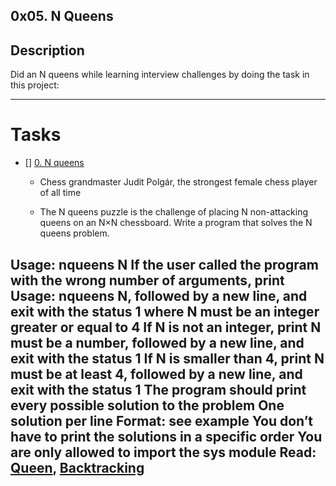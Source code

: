 ## 0x05. N Queens

## Description

Did an N queens while learning interview challenges by doing the task in this project:

---

# Tasks
+ [] [0. N queens](./0-nqueens.py)


  + Chess grandmaster Judit Polgár, the strongest female chess player of all time

  + The N queens puzzle is the challenge of placing N non-attacking queens on an N×N chessboard. Write a program that solves the N queens problem.

Usage: nqueens N
If the user called the program with the wrong number of arguments, print Usage: nqueens N, followed by a new line, and exit with the status 1
where N must be an integer greater or equal to 4
If N is not an integer, print N must be a number, followed by a new line, and exit with the status 1
If N is smaller than 4, print N must be at least 4, followed by a new line, and exit with the status 1
The program should print every possible solution to the problem
One solution per line
Format: see example
You don’t have to print the solutions in a specific order
You are only allowed to import the sys module
Read: [Queen](https://en.m.wikipedia.org/wiki/Queen_(chess)), [Backtracking](https://en.m.wikipedia.org/wiki/Backtracking)
---

